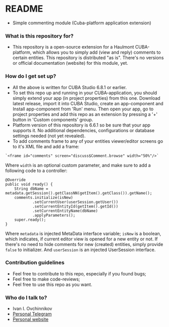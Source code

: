 # README
*    Simple commenting module (Cuba-platform application extension)

### What is this repository for?
*    This repository is a open-source extension for a Haulmont CUBA-platform, which allows you to simply add (view and reply) comments to certain entities. This repository is distributed "as is". There's no versions or official documentation (website) for this module, yet.

### How do I get set up?
*    All the above is written for CUBA Studio 6.8.1 or earlier.
*    To set this repo up and running in your CUBA-application, you should simply extend your app (in project properties) from this one. Download latest release, import it into CUBA Studio, create an app-component and Install app-component from 'Run' menu. Then open your app, go to project properties and add this repo as an extension by pressing a '+' button in 'Custom components' group.
*    Platform version of this repository is 6.6.1 so be sure that your app supports it. No additional dependencies, configurations or database settings needed (not yet revealed).
*    To add comments frame to any of your entities viewer/editor screens go to it's XML file and add a frame:

    `<frame id="comments" screen="discuss$Comment.browse" width="50%"/>`

Where `width` is an optional custom parameter, and make sure to add a following code to a controller:

    @Override
    public void ready() {
        String dbName = metadata.getSession().getClassNN(getItem().getClass()).getName();
        comments.initialize(isNew)
                .setCurrentUser(userSession.getUser())
                .setCurrentEntityId(getItem().getId())
                .setCurrentEntityName(dbName)
                .applyParameters();
        super.ready();
    }

Where 
`metadata` is injected MetaData interface variable; 
`isNew` is a boolean, which indicates, if current editor view is opened for a new entity or not. If there's no need to hide comments for new (created) entities, simply provide `false` to initializer. 
And `userSession` is an injected UserSession interface.
    
### Contribution guidelines
* Feel free to contribute to this repo, especially if you found bugs;
* Feel free to make code-reviews;
* Feel free to use this repo as you want.

### Who do I talk to?
* Ivan I. Ovchinnikov
* [Personal Telegram](https://t.me/WayneShephard)
* [Personal website](https://iovchinnikov.ru)
 